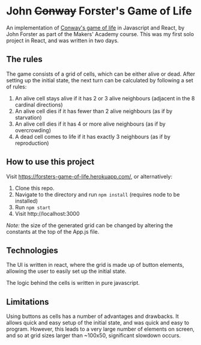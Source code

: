 # John ~~Conway~~ Forster's Game of Life
An implementation of [Conway's game of life](https://en.wikipedia.org/wiki/Conway's_game_of_life) in Javascript
and React, by John Forster as part of the Makers' Academy course. This was my first solo project in React, and was written in two days.

## The rules
The game consists of a grid of cells, which can be either alive or dead. After setting up the initial state,
the next turn can be calculated by following a set of rules:
1. An alive cell stays alive if it has 2 or 3 alive neighbours (adjacent in the 8 cardinal directions)
2. An alive cell dies if it has fewer than 2 alive neighbours (as if by starvation)
3. An alive cell dies if it has 4 or more alive neighbours (as if by overcrowding)
4. A dead cell comes to life if it has exactly 3 neighbours (as if by reproduction)

## How to use this project
Visit https://forsters-game-of-life.herokuapp.com/, or alternatively:
1. Clone this repo.
2. Navigate to the directory and run `npm install` (requires node to be installed)
3. Run `npm start`
4. Visit http://localhost:3000

*Note:* the size of the generated grid can be changed by altering the constants at the top of the App.js file.

## Technologies
The UI is written in react, where the grid is made up of button elements, allowing the user to easily set up
the initial state.

The logic behind the cells is written in pure javascript.

## Limitations
Using buttons as cells has a number of advantages and drawbacks. It allows quick and easy setup of the initial
state, and was quick and easy to program. However, this leads to a very large number of elements on screen,
and so at grid sizes larger than ~100x50, significant slowdown occurs.
